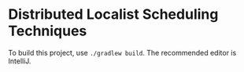 # Distributed Localist Scheduling Techniques

To build this project, use `./gradlew build`. The recommended editor is IntelliJ.
